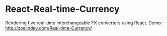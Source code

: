 # React-Real-time-Currency
Rendering five real-time interchangeable FX converters using React. 
Demo: http://zoelindev.com/Real-time-Currency/
